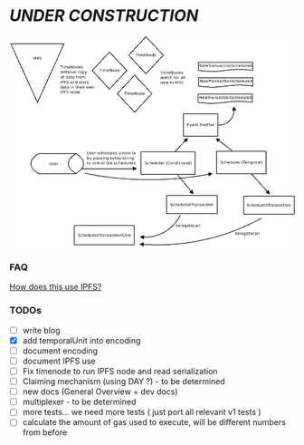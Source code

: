 # _UNDER CONSTRUCTION_

![](eacv2.png)

### FAQ
[How does this use IPFS?](ipfs.txt)

### TODOs
 - [ ] write blog
 - [X] add temporalUnit into encoding
 - [ ] document encoding
 - [ ] document IPFS use
 - [ ] Fix timenode to run IPFS node and read serialization
 - [ ] Claiming mechanism (using DAY ?) - to be determined
 - [ ] new docs (General Overview + dev docs)
 - [ ] multiplexer - to be determined
 - [ ] more tests... we need more tests ( just port all relevant v1 tests )
 - [ ] calculate the amount of gas used to execute, will be different numbers from before
